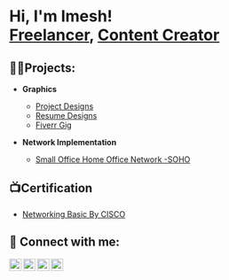 <h1>Hi, I'm Imesh! <br/><a href="https://github.com/imadhubhashitha">Freelancer</a>, <a href="https://www.linkedin.com/in/imadhubhashitha/">Content Creator</a> </h1>

<h2>👨‍💻Projects:</h2>

- <b>Graphics</b>
  - [Project Designs](  https://github.com/imadhubhashitha/Project-Designs)
  - [Resume Designs](https://github.com/imadhubhashitha/Resume-Design)
  - [Fiverr Gig](https://github.com/imadhubhashitha/fiverr)
 
- <b>Network Implementation</b>
  - [Small Office Home Office Network -SOHO](https://github.com/imadhubhashitha/SOHO-Network)


<h2>📺Certification</h2>

- [Networking Basic By CISCO](https://www.credly.com/badges/ac10fc6e-af9c-44c0-be88-6c43f0ce690e)


<h2> 🤳 Connect with me:</h2>

<a href="https://www.youtube.com/c/imadhubhashitha" target="_blank">
  <img align="left" alt="imadhubhashitha | YouTube" width="22px" src="https://cdn.jsdelivr.net/npm/simple-icons@v3/icons/youtube.svg" />
</a>
<a href="https://twitter.com/imadhubhashitha" target="_blank">
  <img align="left" alt="imadhubhashitha | Twitter" width="22px" src="https://cdn.jsdelivr.net/npm/simple-icons@v3/icons/twitter.svg" />
</a>
<a href="https://linkedin.com/in/imadhubhashitha" target="_blank">
  <img align="left" alt="imadhubhashitha | LinkedIn" width="22px" src="https://cdn.jsdelivr.net/npm/simple-icons@v3/icons/linkedin.svg" />
</a>
<a href="https://www.instagram.com/imadhubhashitha/" target="_blank">
  <img align="left" alt="imadhubhashitha | Instagram" width="22px" src="https://cdn.jsdelivr.net/npm/simple-icons@v3/icons/instagram.svg" />
</a>

<!--
**joshmadakor1/joshmadakor1** is a ✨ _special_ ✨ repository because its `README.md` (this file) appears on your GitHub profile.

Here are some ideas to get you started:

- 🔭 I’m currently working on ...
- 🌱 I’m currently learning ...
- 👯 I’m looking to collaborate on ...
- 🤔 I’m looking for help with ...
- 💬 Ask me about ...
- 📫 How to reach me: ...
- 😄 Pronouns: ...
- ⚡ Fun fact: ...
-->
